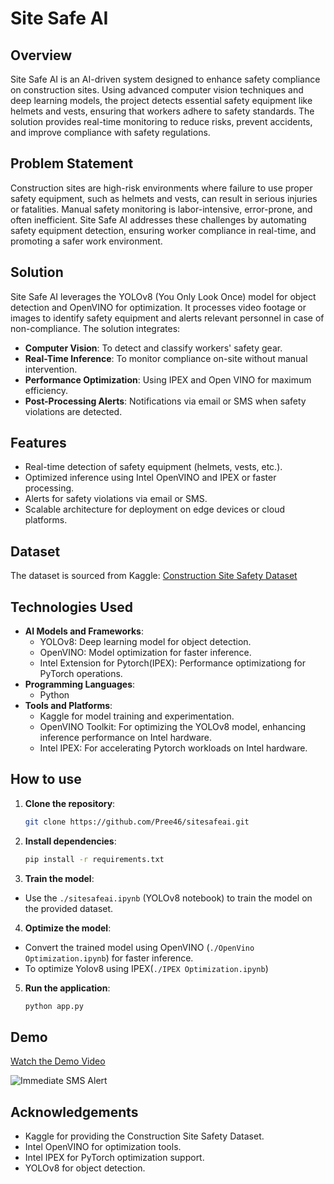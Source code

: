 # Site Safe AI

## Overview

Site Safe AI is an AI-driven system designed to enhance safety compliance on construction sites. Using advanced computer vision techniques and deep learning models, the project detects essential safety equipment like helmets and vests, ensuring that workers adhere to safety standards. The solution provides real-time monitoring to reduce risks, prevent accidents, and improve compliance with safety regulations.

## Problem Statement

Construction sites are high-risk environments where failure to use proper safety equipment, such as helmets and vests, can result in serious injuries or fatalities. Manual safety monitoring is labor-intensive, error-prone, and often inefficient. Site Safe AI addresses these challenges by automating safety equipment detection, ensuring worker compliance in real-time, and promoting a safer work environment.

## Solution

Site Safe AI leverages the YOLOv8 (You Only Look Once) model for object detection and OpenVINO for optimization. It processes video footage or images to identify safety equipment and alerts relevant personnel in case of non-compliance. The solution integrates:

- **Computer Vision**: To detect and classify workers' safety gear.
- **Real-Time Inference**: To monitor compliance on-site without manual intervention.
- **Performance Optimization**: Using IPEX and Open VINO for maximum efficiency.
- **Post-Processing Alerts**: Notifications via email or SMS when safety violations are detected.

## Features

- Real-time detection of safety equipment (helmets, vests, etc.).
- Optimized inference using Intel OpenVINO and IPEX or faster processing.
- Alerts for safety violations via email or SMS.
- Scalable architecture for deployment on edge devices or cloud platforms.

## Dataset

The dataset is sourced from Kaggle: [Construction Site Safety Dataset](https://www.kaggle.com/datasets/snehilsanyal/construction-site-safety-image-dataset-roboflow)

## Technologies Used

- **AI Models and Frameworks**:
  - YOLOv8: Deep learning model for object detection.
  - OpenVINO: Model optimization for faster inference.
  - Intel Extension for Pytorch(IPEX): Performance optimizationg for PyTorch operations.
- **Programming Languages**:
  - Python
- **Tools and Platforms**:
  - Kaggle for model training and experimentation.
  - OpenVINO Toolkit: For optimizing the YOLOv8 model, enhancing inference performance on Intel hardware.
  - Intel IPEX: For accelerating Pytorch workloads on Intel hardware.

## How to use

1. **Clone the repository**:

   ```bash
   git clone https://github.com/Pree46/sitesafeai.git
   ```

2. **Install dependencies**:
   ```bash
   pip install -r requirements.txt
   ```
3. **Train the model**:

- Use the `./sitesafeai.ipynb` (YOLOv8 notebook) to train the model on the provided dataset.

4. **Optimize the model**:

- Convert the trained model using OpenVINO (`./OpenVino Optimization.ipynb`) for faster inference.
- To optimize Yolov8 using IPEX(`./IPEX Optimization.ipynb`)

5. **Run the application**:
   ```bash
   python app.py
   ```

## Demo

[Watch the Demo Video](./data/demo.mp4)

![Immediate SMS Alert](screenshots/demo_screenshot.png)

## Acknowledgements

- Kaggle for providing the Construction Site Safety Dataset.
- Intel OpenVINO for optimization tools.
- Intel IPEX for PyTorch optimization support.
- YOLOv8 for object detection.
